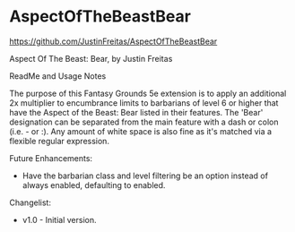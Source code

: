 # AspectOfTheBeastBear

https://github.com/JustinFreitas/AspectOfTheBeastBear

Aspect Of The Beast: Bear, by Justin Freitas

ReadMe and Usage Notes

The purpose of this Fantasy Grounds 5e extension is to apply an additional 2x multiplier to encumbrance limits to barbarians of level 6 or higher that have the Aspect of the Beast: Bear listed in their features.  The 'Bear' designation can be separated from the main feature with a dash or colon (i.e. - or :).  Any amount of white space is also fine as it's matched via a flexible regular expression.

Future Enhancements:
- Have the barbarian class and level filtering be an option instead of always enabled, defaulting to enabled.

Changelist:
- v1.0 - Initial version.